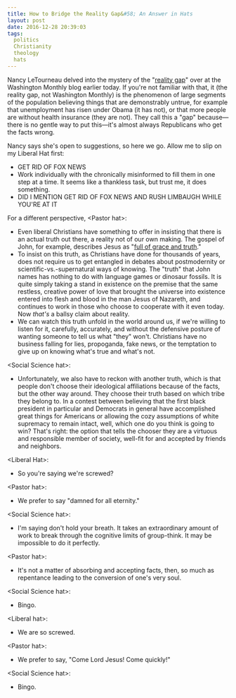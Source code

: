 ```yaml
---
title: How to Bridge the Reality Gap&#58; An Answer in Hats
layout: post
date: 2016-12-28 20:39:03
tags:
  politics
  Christianity
  theology
  hats
---
```


Nancy LeTourneau delved into the mystery of the "[reality gap](http://washingtonmonthly.com/2016/12/28/how-do-we-bridge-the-reality-gap/#.WGQrukbIUD0.twitter)" over at the Washington Monthly blog earlier today. If you're not familiar with that, it (the reality gap, not Washington Monthly) is the phenomenon of large segments of the population believing things that are demonstrably untrue, for example that unemployment has risen under Obama (it has not), or that more people are without health insurance (they are not). They call this a "gap" because&mdash;there is no gentle way to put this&mdash;it's almost always Republicans who get the facts wrong.

Nancy says she's open to suggestions, so here we go. Allow me to slip on my Liberal Hat first:

- GET RID OF FOX NEWS
- Work individually with the chronically misinformed to fill them in one step at a time. It seems like a thankless task, but trust me, it does something.
- DID I MENTION GET RID OF FOX NEWS AND RUSH LIMBAUGH WHILE YOU'RE AT IT

For a different perspective, &lt;Pastor hat&gt;:

- Even liberal Christians have something to offer in insisting that there is an actual truth out there, a reality not of our own making. The gospel of John, for example, describes Jesus as "[full of grace and truth](http://bible.oremus.org/?ql=349980574)."
- To insist on this truth, as Christians have done for thousands of years, does not require us to get entangled in debates about postmodernity or scientific-vs.-supernatural ways of knowing. The "truth" that John names has nothing to do with language games or dinosaur fossils. It is quite simply taking a stand in existence on the premise that the same restless, creative power of love that brought the universe into existence entered into flesh and blood in the man Jesus of Nazareth, and continues to work in those who choose to cooperate with it even today. Now *that's* a ballsy claim about reality.
- We can watch this truth unfold in the world around us, if we're willing to listen for it, carefully, accurately, and without the defensive posture of wanting someone to tell us what "they" won't. Christians have no business falling for lies, propoganda, fake news, or the temptation to give up on knowing what's true and what's not.

&lt;Social Science hat&gt;:

- Unfortunately, we also have to reckon with another truth, which is that people don't choose their ideological affiliations because of the facts, but the other way around. They choose their truth based on which tribe they belong to. In a contest between believing that the first black president in particular and Democrats in general have accomplished great things for Americans or allowing the cozy assumptions of white supremacy to remain intact, well, which one do you think is going to win? That's right: the option that tells the chooser they are a virtuous and responsible member of society, well-fit for and accepted by friends and neighbors.

&lt;Liberal Hat&gt;:

- So you're saying we're screwed?

&lt;Pastor hat&gt;:

- We prefer to say "damned for all eternity."

&lt;Social Science hat&gt;:

- I'm saying don't hold your breath. It takes an extraordinary amount of work to break through the cognitive limits of group-think. It may be impossible to do it perfectly.

&lt;Pastor hat&gt;:

- It's not a matter of absorbing and accepting facts, then, so much as repentance leading to the conversion of one's very soul.

&lt;Social Science hat&gt;:

- Bingo.

&lt;Liberal hat&gt;:

- We are so screwed.

&lt;Pastor hat&gt;:

- We prefer to say, "Come Lord Jesus! Come quickly!"

&lt;Social Science hat&gt;:

- Bingo.

<!--share-->